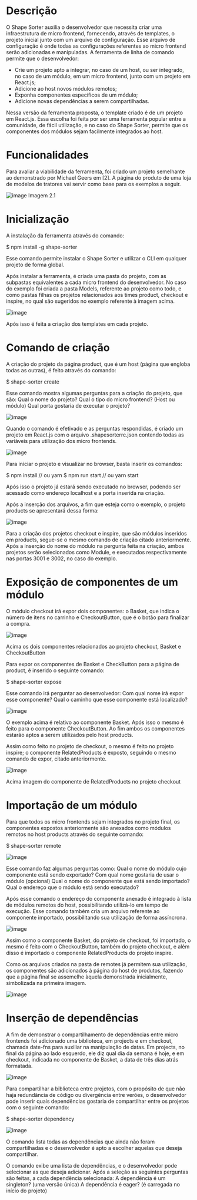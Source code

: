 # Descrição

O Shape Sorter auxilia o desenvolvedor que necessita criar uma infraestrutura de micro frontend, fornecendo, através de templates, o projeto inicial junto com um arquivo de configuração. Esse arquivo de configuração é onde todas as configurações referentes ao micro frontend serão adicionadas e manipuladas. A ferramenta de linha de comando permite que o desenvolvedor:

- Crie um projeto apto a integrar, no caso de um host, ou ser integrado, no caso de um módulo, em um micro frontend, junto com um projeto em React.js;
- Adicione ao host novos módulos remotos;
- Exponha componentes específicos de um módulo;
- Adicione novas dependências a serem compartilhadas.

Nessa versão da ferramenta proposta, o template criado é de um projeto em React.js. Essa escolha foi feita por ser uma ferramenta popular entre a comunidade, de fácil utilização, e no caso do Shape Sorter, permite que os componentes dos módulos sejam facilmente integrados ao host.

# Funcionalidades

Para avaliar a viabilidade da ferramenta, foi criado um projeto semelhante ao demonstrado por Michael Geers em [2]. A página do produto de uma loja de modelos de tratores vai servir como base para os exemplos a seguir.

![image](https://user-images.githubusercontent.com/8145430/118288195-8c868c00-b4aa-11eb-974b-3fd681edb899.png)
Imagem 2.1


# Inicialização


A instalação da ferramenta através do comando:

$ npm install -g shape-sorter

Esse comando permite instalar o Shape Sorter e utilizar o CLI em qualquer projeto de forma global.

Após instalar a ferramenta, é criada uma pasta do projeto, com as subpastas equivalentes a cada micro frontend do desenvolvedor. No caso do exemplo foi criada a pasta Models, referente ao projeto como todo,  e como pastas filhas os projetos relacionados aos times product, checkout e inspire, no qual são sugeridos no exemplo referente à imagem acima. 

![image](https://user-images.githubusercontent.com/8145430/118288544-ec7d3280-b4aa-11eb-9a9d-8c171ccb4efb.png)

Após isso é feita a criação dos templates em cada projeto.

# Comando de criação

A criação do projeto da página product, que é um host (página que engloba todas as outras), é feito através do comando:

$ shape-sorter create

Esse comando mostra algumas perguntas para a criação do projeto, que são:
Qual o nome do projeto?
Qual o tipo do micro frontend? (Host ou módulo)
Qual porta gostaria de executar o 
projeto?

![image](https://user-images.githubusercontent.com/8145430/118288632-fa32b800-b4aa-11eb-9f7a-f9495eb3c79d.png)


Quando o comando é efetivado e as perguntas respondidas, é criado um projeto em React.js com o arquivo .shapesorterrc.json contendo todas as variáveis para utilização dos micro frontends.

![image](https://user-images.githubusercontent.com/8145430/118288665-01f25c80-b4ab-11eb-9f00-9b4e42acf590.png)


Para iniciar o projeto e visualizar no browser, basta inserir os comandos:

$ npm install // ou yarn 
$ npm run start // ou yarn start

Após isso o projeto já estará sendo executado no browser, podendo ser acessado como endereço localhost e a porta inserida na criação.

Após a inserção dos arquivos, a fim que esteja como o exemplo, o projeto products se apresentará dessa forma:

![image](https://user-images.githubusercontent.com/8145430/118288703-09196a80-b4ab-11eb-977a-c9438cd59312.png)


Para a criação dos projetos checkout e inspire, que são módulos inseridos em products, segue-se o mesmo comando de criação citado anteriormente. Após a inserção do nome do módulo na pergunta feita na criação, ambos projetos serão selecionados como Module, e executados respectivamente nas portas 3001 e 3002, no caso do exemplo.

# Exposição de componentes de um módulo
O módulo checkout irá expor dois componentes: o Basket, que indica o número de itens no carrinho e CheckoutButton, que é o botão para finalizar a compra.

![image](https://user-images.githubusercontent.com/8145430/118288762-13d3ff80-b4ab-11eb-8e96-e8b296b3253d.png)

Acima os dois componentes relacionados ao projeto checkout, Basket e CheckoutButton

Para expor os componentes de Basket e CheckButton para a página de product, é inserido o seguinte comando:

$ shape-sorter expose

Esse comando irá perguntar ao desenvolvedor:
Com qual nome irá expor esse componente?
Qual o caminho que esse componente está localizado?

![image](https://user-images.githubusercontent.com/8145430/118288913-32d29180-b4ab-11eb-8802-c8a2f6a152d5.png)

O exemplo acima é relativo ao componente Basket. Após isso o mesmo é feito para o componente CheckoutButton. Ao fim ambos os componentes estarão aptos a serem utilizados pelo host products.

Assim como feito no projeto de checkout, o mesmo é feito no projeto inspire; o componente RelatedProducts é exposto, seguindo o mesmo comando de expor, citado anteriormente.

![image](https://user-images.githubusercontent.com/8145430/118289409-b3918d80-b4ab-11eb-8d18-cacf80e671b8.png)

Acima imagem do componente de RelatedProducts no projeto checkout

# Importação de um módulo
Para que todos os micro frontends sejam integrados no projeto final, os componentes expostos anteriormente são anexados como módulos remotos no host products através do seguinte comando:

$ shape-sorter remote

![image](https://user-images.githubusercontent.com/8145430/118289454-bd1af580-b4ab-11eb-8682-2984f0081d30.png)

Esse comando faz algumas perguntas como:
Qual o nome do módulo cujo componente está sendo exportado?
Com qual nome gostaria de usar o módulo (opcional)
Qual o nome do componente que está sendo importado?
Qual o endereço que o módulo está sendo executado?

Após esse comando o endereço do componente anexado é integrado à lista de módulos remotos do host, possibilitando utilizá-lo em tempo de execução. Esse comando também cria um arquivo referente ao componente importado, possibilitando sua utilização de forma assíncrona.

![image](https://user-images.githubusercontent.com/8145430/118289475-c4da9a00-b4ab-11eb-8192-5dd17f0fafdc.png)


Assim como o componente Basket, do projeto de checkout, foi importado, o mesmo é feito com o CheckoutButton, também do projeto checkout, e além disso é importado o componente RelatedProducts do projeto inspire.

Como os arquivos criados na pasta de remotes já permitem sua utilização, os componentes são adicionados à página do host de produtos, fazendo que a página final se assemelhe àquela demonstrada inicialmente, simbolizada na primeira imagem.

![image](https://user-images.githubusercontent.com/8145430/118289532-d459e300-b4ab-11eb-99ec-bf51af9fd2b4.png)


# Inserção de dependências

A fim de demonstrar o compartilhamento de dependências entre micro frontends foi adicionado uma biblioteca, em projects e em checkout, chamada date-fns para auxiliar na manipulação de datas. Em projects, no final da página ao lado esquerdo, ele diz qual dia da semana é hoje, e em checkout, indicada no componente de Basket, a data de três dias atrás formatada.

![image](https://user-images.githubusercontent.com/8145430/118289583-e176d200-b4ab-11eb-880a-e36bb8b74c37.png)


Para compartilhar a biblioteca entre projetos, com o propósito de que não haja redundância de código ou divergência entre verões, o desenvolvedor pode inserir quais dependências gostaria de compartilhar entre os projetos com o seguinte comando:

$ shape-sorter dependency

![image](https://user-images.githubusercontent.com/8145430/118289610-e9cf0d00-b4ab-11eb-96fa-bf1e38f9a196.png)


O comando lista todas as dependências que ainda não foram compartilhadas e o desenvolvedor é apto a escolher aquelas que deseja compartilhar.


O comando exibe uma lista de dependências, e o desenvolvedor pode selecionar as que deseja adicionar. Após a seleção as seguintes perguntas são feitas, a cada dependência selecionada:
A dependência é um singleton? (uma versão única)
A dependência é eager? (é carregada no início do projeto)
